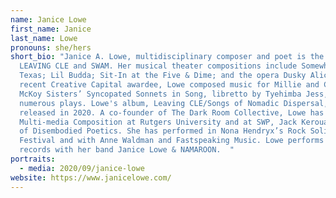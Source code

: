 ```yaml
---
name: Janice Lowe
first_name: Janice
last_name: Lowe
pronouns: she/hers
short_bio: "Janice A. Lowe, multidisciplinary composer and poet is the author of
  LEAVING CLE and SWAM. Her musical theater compositions include Somewhere in
  Texas; Lil Budda; Sit-In at the Five & Dime; and the opera Dusky Alice. A
  recent Creative Capital awardee, Lowe composed music for Millie and Christine
  McKoy Sisters’ Syncopated Sonnets in Song, libretto by Tyehimba Jess, and
  numerous plays. Lowe's album, Leaving CLE/Songs of Nomadic Dispersal, will be
  released in 2020. A co-founder of The Dark Room Collective, Lowe has taught
  Multi-media Composition at Rutgers University and at SWP, Jack Kerouac School
  of Disembodied Poetics. She has performed in Nona Hendryx’s Rock Solid Women
  Festival and with Anne Waldman and Fastspeaking Music. Lowe performs and
  records with her band Janice Lowe & NAMAROON.  "
portraits:
  - media: 2020/09/janice-lowe
website: https://www.janicelowe.com/
---
```

